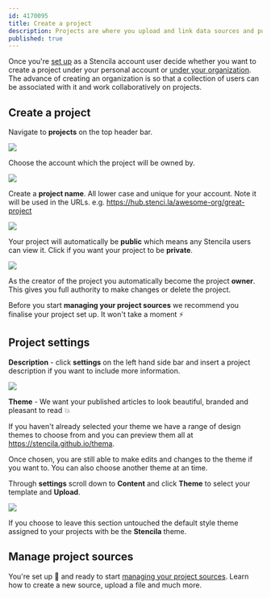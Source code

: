 ```yaml
---
id: 4170095
title: Create a project
description: Projects are where you upload and link data sources and publish files
published: true
---
```


Once you're [set up](../getting-started.md) as a Stencila account user decide whether you want to create a project under your personal account or [under your organization](../organizations/create-an-organization.md). The advance of creating an organization is so that a collection of users can be associated with it and work collaboratively on projects.

## Create a project

Navigate to **projects** on the top header bar.

![](http://stencila.github.io/hub/manager/snaps/project-new-button.png)

Choose the account which the project will be owned by.

![](http://stencila.github.io/hub/manager/snaps/project-new-account-field.png)

Create a **project name**. All lower case and unique for your account. Note it will be used in the URLs. e.g. https://hub.stenci.la/awesome-org/great-project

![](http://stencila.github.io/hub/manager/snaps/project-new-name-field.png)

Your project will automatically be **public** which means any Stencila users can view it. Click if you want your project to be **private**.

![](http://stencila.github.io/hub/manager/snaps/project-sharing-public.png)

As the creator of the project you automatically become the project **owner**. This gives you full authority to make changes or delete the project.

Before you start **managing your project sources** we recommend you finalise your project set up. It won't take a moment ⚡

## Project settings

**Description** - click **settings** on the left hand side bar and insert a project description if you want to include more information.

![](http://stencila.github.io/hub/manager/snaps/project-settings-description-field.png)

**Theme** - We want your published articles to look beautiful, branded and pleasant to read 💥

If you haven't already selected your theme we have a range of design themes to choose from and you can preview them all at https://stencila.github.io/thema.

Once chosen, you are still able to make edits and changes to the theme if you want to. You can also choose another theme at an time.

Through **settings** scroll down to **Content** and click **Theme** to select your template and **Upload**.

![](http://stencila.github.io/hub/manager/snaps/org-settings-theme-field.png)

If you choose to leave this section untouched the default style theme assigned to your projects with be the **Stencila** theme.

## Manage project sources

You're set up 👏 and ready to start [managing your project sources](./manage-project-sources.md). Learn how to create a new source, upload a file and much more.
